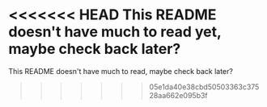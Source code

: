 <<<<<<< HEAD
This README doesn't have much to read yet, maybe check back later?
=======
This README doesn't have much to read, maybe check back later?
>>>>>>> 05e1da40e38cbd50503363c37528aa662e095b3f

